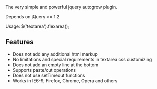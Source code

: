 The very simple and powerful jquery autogrow plugin.

Depends on jQuery >= 1.2

Usage: $('textarea').flexarea();

Features
--------
* Does not add any additional html markup
* No limitations and special requirements in textarea css customizing
* Does not add an empty line at the bottom
* Supports paste/cut operations
* Does not use setTimeout functions
* Works in IE6-9, Firefox, Chrome, Opera and others